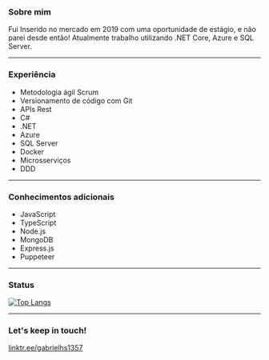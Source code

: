### Sobre mim

Fui Inserido no mercado em 2019 com uma oportunidade de estágio, e não parei desde então! Atualmente trabalho utilizando .NET Core, Azure e SQL Server.

<hr>

### Experiência

- Metodologia ágil Scrum
- Versionamento de código com Git
- APIs Rest
- C#
- .NET
- Azure
- SQL Server
- Docker
- Microsserviços
- DDD

<hr>

### Conhecimentos adicionais

- JavaScript
- TypeScript
- Node.js
- MongoDB
- Express.js
- Puppeteer

<hr>

### Status

[![Top Langs](https://github-readme-stats.vercel.app/api/top-langs/?username=gabrielhs1357)](https://github.com/anuraghazra/github-readme-stats)

<hr>

### Let's keep in touch!

[linktr.ee/gabrielhs1357](https://linktr.ee/gabrielhs1357)
